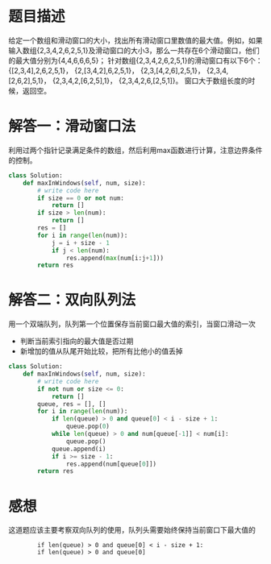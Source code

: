 # 题目描述

给定一个数组和滑动窗口的大小，找出所有滑动窗口里数值的最大值。例如，如果输入数组{2,3,4,2,6,2,5,1}及滑动窗口的大小3，那么一共存在6个滑动窗口，他们的最大值分别为{4,4,6,6,6,5}； 针对数组{2,3,4,2,6,2,5,1}的滑动窗口有以下6个： {[2,3,4],2,6,2,5,1}， {2,[3,4,2],6,2,5,1}， {2,3,[4,2,6],2,5,1}， {2,3,4,[2,6,2],5,1}， {2,3,4,2,[6,2,5],1}， {2,3,4,2,6,[2,5,1]}。
窗口大于数组长度的时候，返回空。

# 解答一：滑动窗口法

利用过两个指针记录满足条件的数组，然后利用max函数进行计算，注意边界条件的控制。

```python
class Solution:
    def maxInWindows(self, num, size):
        # write code here
        if size == 0 or not num:
            return []
        if size > len(num):
            return []
        res = []
        for i in range(len(num)):
            j = i + size - 1
            if j < len(num):
                res.append(max(num[i:j+1]))
        return res
```

# 解答二：双向队列法

用一个双端队列，队列第一个位置保存当前窗口最大值的索引，当窗口滑动一次
* 判断当前索引指向的最大值是否过期
* 新增加的值从队尾开始比较，把所有比他小的值丢掉

```python
class Solution:
    def maxInWindows(self, num, size):
        # write code here
        if not num or size <= 0:
            return []
        queue, res = [], []
        for i in range(len(num)):
            if len(queue) > 0 and queue[0] < i - size + 1:
                queue.pop(0)
            while len(queue) > 0 and num[queue[-1]] < num[i]:
                queue.pop()
            queue.append(i)
            if i >= size - 1:
                res.append(num[queue[0]])
        return res
```

# 感想

这道题应该主要考察双向队列的使用，队列头需要始终保持当前窗口下最大值的

            if len(queue) > 0 and queue[0] < i - size + 1:
            if len(queue) > 0 and queue[0] 
